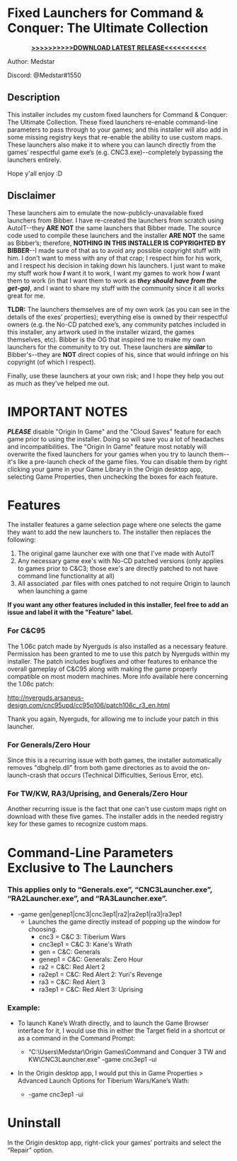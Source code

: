 # Fixed Launchers for Command & Conquer: The Ultimate Collection

<p align="center">
 <a href="https://github.com/Medstar117/CNC-Ultimate-Collection-Fixed-Launchers/releases/download/v1.00/Fixed_TUC_Launchers_Installer_v1.00.zip">
  <span>
   <strong>>>>>>>>>>>DOWNLOAD LATEST RELEASE<<<<<<<<<<</strong>
  </span>
 </a>
</p>

Author:	Medstar

Discord:	@Medstar#1550

## Description
This installer includes my custom fixed launchers for Command & Conquer: The Ultimate Collection. These fixed launchers re-enable command-line parameters to pass through to your games; and this installer will also add in some missing registry keys that re-enable the ability to use custom maps. These launchers also make it to where you can launch directly from the games’ respectful game exe’s (e.g. CNC3.exe)--completely bypassing the launchers entirely.

Hope y'all enjoy :D

## Disclaimer
These launchers aim to emulate the now-publicly-unavailable fixed launchers from Bibber. I have re-created the launchers from scratch using AutoIT--they **ARE NOT** the same launchers that Bibber made. The source code used to compile these launchers and the installer **ARE NOT** the same as Bibber’s; therefore, **NOTHING IN THIS INSTALLER IS COPYRIGHTED BY BIBBER**--I made sure of that as to avoid any possible copyright stuff with him. I don't want to mess with any of that crap; I respect him for his work, and I respect his decision in taking down his launchers. I just want to make my stuff work how ***I*** want it to work, I want my games to work how ***I*** want them to work (in that I want them to work as ***they should have from the get-go)***, and I want to share my stuff with the community since it all works great for me.

**TLDR:** The launchers themselves are of my own work (as you can see in the details of the exes’ properties); everything else is owned by their respectful owners (e.g. the No-CD patched exe’s, any community patches included in this installer, any artwork used in the installer wizard, the games themselves, etc). Bibber is the OG that inspired me to make my own launchers for the community to try out. These launchers are ***similar*** to Bibber's--they are **NOT** direct copies of his, since that would infringe on his copyright (of which I respect).

Finally, use these launchers at your own risk; and I hope they help you out as much as they've helped me out.

# IMPORTANT NOTES
***PLEASE*** disable "Origin In Game" and the "Cloud Saves" feature for each game prior to using the installer. Doing so will save you a lot of headaches and incompatibilities. The "Origin In Game" feature most notably will overwrite the fixed launchers for your games when you try to launch them--it's like a pre-launch check of the game files. You can disable them by right clicking your game in your Game Library in the Origin desktop app, selecting Game Properties, then unchecking the boxes for each feature.

# Features
The installer features a game selection page where one selects the game they want to add the new launchers to. The installer then replaces the following:
  1) The original game launcher exe with one that I've made with AutoIT
  2) Any necessary game exe's with No-CD patched versions (only applies to games prior to C&C3; those exe's are directly patched to not have command line functionality at all)
  3) All associated .par files with ones patched to not require Origin to launch when launching a game
  
**If you want any other features included in this installer, feel free to add an issue and label it with the "Feature" label.**
  
  ### **For C&C95**
The 1.06c patch made by Nyerguds is also installed as a necessary feature. Permission has been granted to me to use this patch by Nyerguds within my installer. The patch includes bugfixes and other features to enhance the overall gameplay of C&C95 along with making the game properly compatible on most modern machines. More info available here concerning the 1.06c patch:

http://nyerguds.arsaneus-design.com/cnc95upd/cc95p106/patch106c_r3_en.html

  Thank you again, Nyerguds, for allowing me to include your patch in this launcher.

  ### **For Generals/Zero Hour**
  Since this is a recurring issue with both games, the installer automatically removes "dbghelp.dll" from both game directories as to avoid the on-launch-crash that occurs (Technical Difficulties, Serious Error, etc).
  
  ### **For TW/KW, RA3/Uprising, and Generals/Zero Hour**
  Another recurring issue is the fact that one can't use custom maps right on download with these five games. The installer adds in the needed registry key for these games to recognize custom maps.

# Command-Line Parameters Exclusive to The Launchers

### This applies only to “Generals.exe”, “CNC3Launcher.exe”, “RA2Launcher.exe”, and “RA3Launcher.exe”.
- -game gen|genep1|cnc3|cnc3ep1|ra2|ra2ep1|ra3|ra3ep1
  - Launches the game directly instead of popping up the window for choosing.
    - cnc3		  = C&C 3: Tiberium Wars
    - cnc3ep1	  = C&C 3: Kane's Wrath
    - gen		    = C&C: Generals
    - genep1	  = C&C: Generals: Zero Hour
    - ra2		    = C&C: Red Alert 2
    - ra2ep1		= C&C: Red Alert 2: Yuri's Revenge
    - ra3		    = C&C: Red Alert 3
    - ra3ep1		= C&C: Red Alert 3: Uprising

### **Example:**
- To launch Kane’s Wrath directly, and to launch the Game Browser interface for it, I would use this in either the Target field in a shortcut or as a command in the Command Prompt:

  - “C:\Users\Medstar\Origin Games\Command and Conquer 3 TW and KW\CNC3Launcher.exe” -game cnc3ep1 -ui

- In the Origin desktop app, I would put this in Game Properties > Advanced Launch Options for Tiberium Wars/Kane’s Wath:
  - -game cnc3ep1 -ui

# Uninstall
In the Origin desktop app, right-click your games’ portraits and select the “Repair” option.
